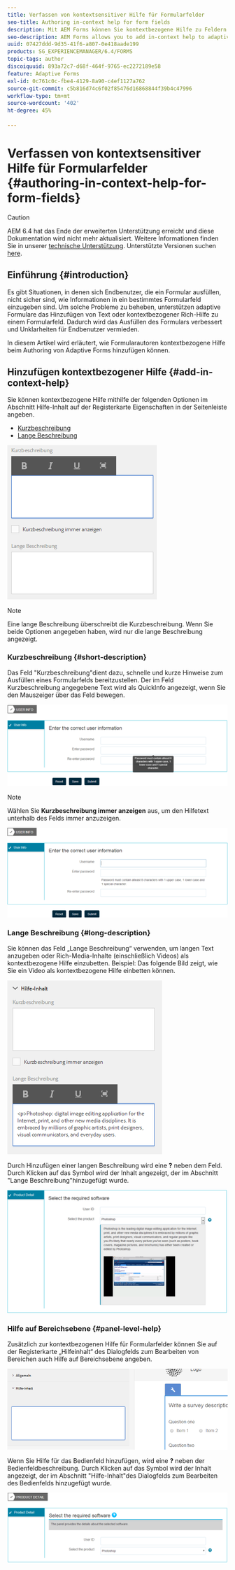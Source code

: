```yaml
---
title: Verfassen von kontextsensitiver Hilfe für Formularfelder
seo-title: Authoring in-context help for form fields
description: Mit AEM Forms können Sie kontextbezogene Hilfe zu Feldern und Bereichen in adaptiven Formularen als Text oder Rich Media, einschließlich Videos, hinzufügen.
seo-description: AEM Forms allows you to add in-context help to adaptive form fields and panels, as text or rich media, including videos.
uuid: 07427ddd-9d35-41f6-a807-0e418aade199
products: SG_EXPERIENCEMANAGER/6.4/FORMS
topic-tags: author
discoiquuid: 893a72c7-d68f-464f-9765-ec2272189e58
feature: Adaptive Forms
exl-id: 0c761c0c-fbe4-4129-8a90-c4ef1127a762
source-git-commit: c5b816d74c6f02f85476d16868844f39b4c47996
workflow-type: tm+mt
source-wordcount: '402'
ht-degree: 45%

---
```


# Verfassen von kontextsensitiver Hilfe für Formularfelder {#authoring-in-context-help-for-form-fields}

>[!CAUTION]
>
>AEM 6.4 hat das Ende der erweiterten Unterstützung erreicht und diese Dokumentation wird nicht mehr aktualisiert. Weitere Informationen finden Sie in unserer [technische Unterstützung](https://helpx.adobe.com/de/support/programs/eol-matrix.html). Unterstützte Versionen suchen [here](https://experienceleague.adobe.com/docs/?lang=de).

## Einführung {#introduction}

Es gibt Situationen, in denen sich Endbenutzer, die ein Formular ausfüllen, nicht sicher sind, wie Informationen in ein bestimmtes Formularfeld einzugeben sind. Um solche Probleme zu beheben, unterstützen adaptive Formulare das Hinzufügen von Text oder kontextbezogener Rich-Hilfe zu einem Formularfeld. Dadurch wird das Ausfüllen des Formulars verbessert und Unklarheiten für Endbenutzer vermieden.

In diesem Artikel wird erläutert, wie Formularautoren kontextbezogene Hilfe beim Authoring von Adaptive Forms hinzufügen können.

## Hinzufügen kontextbezogener Hilfe {#add-in-context-help}

Sie können kontextbezogene Hilfe mithilfe der folgenden Optionen im Abschnitt Hilfe-Inhalt auf der Registerkarte Eigenschaften in der Seitenleiste angeben.

* [Kurzbeschreibung](/help/forms/using/authoring-in-field-help.md#p-short-description-p)
* [Lange Beschreibung](/help/forms/using/authoring-in-field-help.md#p-long-description-p)

![Kontextbezogene Hilfe für Formularfelder](assets/descriptions.png)

>[!NOTE]
>
>Eine lange Beschreibung überschreibt die Kurzbeschreibung. Wenn Sie beide Optionen angegeben haben, wird nur die lange Beschreibung angezeigt.

### Kurzbeschreibung {#short-description}

Das Feld &quot;Kurzbeschreibung&quot;dient dazu, schnelle und kurze Hinweise zum Ausfüllen eines Formularfelds bereitzustellen. Der im Feld Kurzbeschreibung angegebene Text wird als QuickInfo angezeigt, wenn Sie den Mauszeiger über das Feld bewegen.

![Kurzbeschreibung zum Hinzufügen von kontextbezogener Hilfe für Formularfelder](assets/tooltip.png)

>[!NOTE]
>
>Wählen Sie **Kurzbeschreibung immer anzeigen** aus, um den Hilfetext unterhalb des Felds immer anzuzeigen.

![Dauerhafte kontextbezogene kurze Hilfe unter dem Feld](assets/short1.png)

### Lange Beschreibung {#long-description}

Sie können das Feld „Lange Beschreibung“ verwenden, um langen Text anzugeben oder Rich-Media-Inhalte (einschließlich Videos) als kontextbezogene Hilfe einzubetten. Beispiel: Das folgende Bild zeigt, wie Sie ein Video als kontextbezogene Hilfe einbetten können.

![Hinzufügen von Rich-Media als kontextbezogene Hilfe für Formularfelder](assets/long-descriptions.png)

Durch Hinzufügen einer langen Beschreibung wird eine **?** neben dem Feld. Durch Klicken auf das Symbol wird der Inhalt angezeigt, der im Abschnitt &quot;Lange Beschreibung&quot;hinzugefügt wurde.

![Beispiel für kontextbezogene Rich-Media-Hilfe](assets/photoshop.png)

### Hilfe auf Bereichsebene {#panel-level-help}

Zusätzlich zur kontextbezogenen Hilfe für Formularfelder können Sie auf der Registerkarte „Hilfeinhalt“ des Dialogfelds zum Bearbeiten von Bereichen auch Hilfe auf Bereichsebene angeben.

![Hinzufügen von kontextbezogener Hilfe für einen Formularbereich](assets/panel-level-help.png)

Wenn Sie Hilfe für das Bedienfeld hinzufügen, wird eine **?** neben der Bedienfeldbeschreibung. Durch Klicken auf das Symbol wird der Inhalt angezeigt, der im Abschnitt &quot;Hilfe-Inhalt&quot;des Dialogfelds zum Bearbeiten des Bedienfelds hinzugefügt wurde.

![Beispiel für kontextbezogene Hilfe auf Formularbereichsebene](assets/photoshop-1.png)
